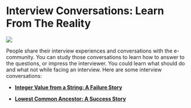# Interview Conversations: Learn From The Reality

![](https://cdn.rawgit.com/sayef/tech/master/uploads/2015/10/interview-board.jpg)

People share their interview experiences and conversations with the e-community. You can study those conversations to learn how to answer to the questions, or impress the interviewer. You could learn what should do and what not while facing an interview. Here are some interview conversations:

- **[Integer Value from a String: A Failure Story](https://cdn.rawgit.com/sayef/tech/master/blog/revise-your-cs-course/integer-value-from-a-string.html)**

- **[Lowest Common Ancestor: A Success Story](https://cdn.rawgit.com/sayef/tech/master/blog/revise-your-cs-course/lowest-common-ancestor.html)**


